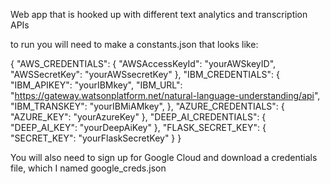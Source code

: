 Web app that is hooked up with different text analytics and transcription APIs

to run you will need to make a constants.json that looks like:

{
    "AWS_CREDENTIALS": {
        "AWSAccessKeyId": "yourAWSkeyID",
        "AWSSecretKey": "yourAWSsecretKey"
    },
    "IBM_CREDENTIALS": {
        "IBM_APIKEY": "yourIBMkey",
        "IBM_URL": "https://gateway.watsonplatform.net/natural-language-understanding/api",
        "IBM_TRANSKEY": "yourIBMiAMkey",
    },
    "AZURE_CREDENTIALS": {
        "AZURE_KEY": "yourAzureKey"
    },
    "DEEP_AI_CREDENTIALS": {
        "DEEP_AI_KEY": "yourDeepAiKey"
    },
    "FLASK_SECRET_KEY": {
        "SECRET_KEY": "yourFlaskSecretKey"
    }
}

You will also need to sign up for Google Cloud and download a credentials file, which
I named google_creds.json